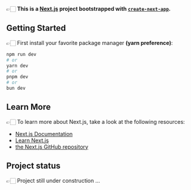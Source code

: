 👉🏻 **This is a [Next.js](https://nextjs.org/) project bootstrapped with [`create-next-app`](https://github.com/vercel/next.js/tree/canary/packages/create-next-app).**

## Getting Started

👉🏻 First install your favorite package manager **(yarn  preference)**:

```bash
npm run dev
# or
yarn dev
# or
pnpm dev
# or
bun dev
```

## Learn More

👉🏻 To learn more about Next.js, take a look at the following resources:

- [Next.js Documentation](https://nextjs.org/docs)
- [Learn Next.js](https://nextjs.org/learn)
- [the Next.js GitHub repository](https://github.com/vercel/next.js/)

## Project status
👉🏻 Project still under construction ...